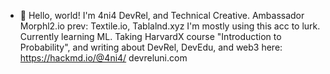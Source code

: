 - 👋 Hello, world!
I'm 4ni4 DevRel, and Technical Creative.
Ambassador Morphl2.io prev: Textile.io, Tablalnd.xyz
I'm mostly using this acc to lurk.
Currently learning ML.
Taking HarvardX course "Introduction to Probability", and writing about DevRel, DevEdu, and web3 here: https://hackmd.io/@4ni4/
devreluni.com
<!---
4NI4/4NI4 is a ✨ special ✨ repository because its `README.md` (this file) appears on your GitHub profile.
You can click the Preview link to take a look at your changes.
--->
